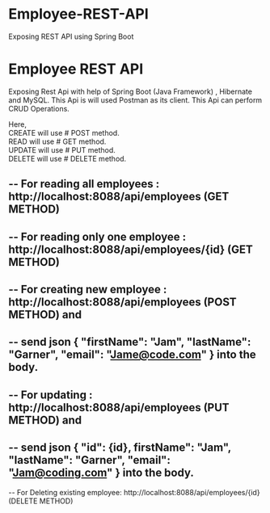 # Employee-REST-API
Exposing REST API using Spring Boot

# Employee REST API 
Exposing Rest Api with help of Spring Boot (Java Framework) , Hibernate and MySQL.
This Api is will used Postman as its client.
This Api can perform CRUD Operations.

Here,                                                                                                 
 CREATE  will use # POST method.                                                                                                
 READ will use # GET method.                                                                        
 UPDATE will use # PUT method.                                                                                             
 DELETE will use # DELETE method.                                                                                  
 
-- For reading all employees : http://localhost:8088/api/employees  (GET METHOD)
--                                                                                   
-- For reading only one employee : http://localhost:8088/api/employees/{id} (GET METHOD)             
--                                                                                       
-- For creating new employee : http://localhost:8088/api/employees (POST METHOD) and    
--
-- send json { "firstName": "Jam", "lastName": "Garner", "email": "Jame@code.com" } into the body.
--
-- For updating : http://localhost:8088/api/employees (PUT METHOD) and                 
--
-- send json { "id": {id}, firstName": "Jam", "lastName": "Garner", "email": "Jam@coding.com" } into the body.
--
-- For Deleting existing employee: http://localhost:8088/api/employees/{id} (DELETE METHOD)
